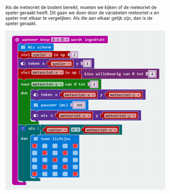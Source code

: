 Als de meteoriet de bodem bereikt, moeten we kijken of de meteoriet de speler geraakt heeft. Dit gaan we doen door de variabelen meteoriet-x en speler met elkaar te vergelijken. Als die aan elkaar gelijk zijn, dan is de speler geraakt.

![](/assets/geraakt.png)

